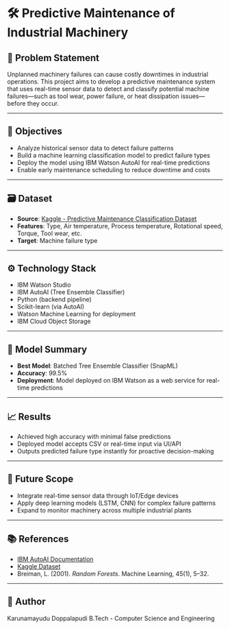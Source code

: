# 🛠️ Predictive Maintenance of Industrial Machinery

## 📌 Problem Statement
Unplanned machinery failures can cause costly downtimes in industrial operations. This project aims to develop a predictive maintenance system that uses real-time sensor data to detect and classify potential machine failures—such as tool wear, power failure, or heat dissipation issues—before they occur.

---

## 🎯 Objectives
- Analyze historical sensor data to detect failure patterns
- Build a machine learning classification model to predict failure types
- Deploy the model using IBM Watson AutoAI for real-time predictions
- Enable early maintenance scheduling to reduce downtime and costs

---

## 🗃️ Dataset
- **Source**: [Kaggle - Predictive Maintenance Classification Dataset](https://www.kaggle.com/datasets/shivamb/machine-predictive-maintenance-classification)
- **Features**: Type, Air temperature, Process temperature, Rotational speed, Torque, Tool wear, etc.
- **Target**: Machine failure type

---

## ⚙️ Technology Stack
- IBM Watson Studio
- IBM AutoAI (Tree Ensemble Classifier)
- Python (backend pipeline)
- Scikit-learn (via AutoAI)
- Watson Machine Learning for deployment
- IBM Cloud Object Storage

---

## 🧠 Model Summary
- **Best Model**: Batched Tree Ensemble Classifier (SnapML)
- **Accuracy**: 99.5%
- **Deployment**: Model deployed on IBM Watson as a web service for real-time predictions

---

## 📈 Results
- Achieved high accuracy with minimal false predictions
- Deployed model accepts CSV or real-time input via UI/API
- Outputs predicted failure type instantly for proactive decision-making

---

## 🚀 Future Scope
- Integrate real-time sensor data through IoT/Edge devices
- Apply deep learning models (LSTM, CNN) for complex failure patterns
- Expand to monitor machinery across multiple industrial plants

---

## 📚 References
- [IBM AutoAI Documentation](https://www.ibm.com/docs/en/cloud-paks/cp-data/4.5.x?topic=autoai-supported-algorithms)
- [Kaggle Dataset](https://www.kaggle.com/datasets/shivamb/machine-predictive-maintenance-classification)
- Breiman, L. (2001). *Random Forests*. Machine Learning, 45(1), 5–32.

---

## 👤 Author
Karunamayudu Doppalapudi
B.Tech - Computer Science and Engineering  
